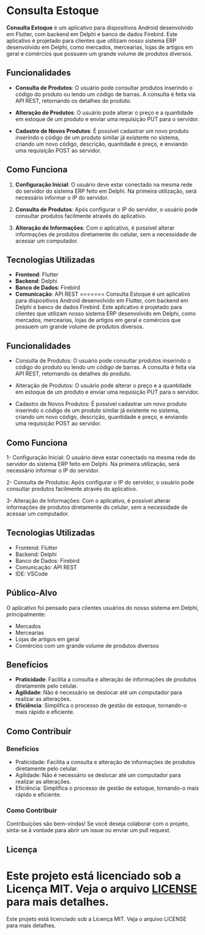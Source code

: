 # Consulta Estoque

**Consulta Estoque** é um aplicativo para dispositivos Android desenvolvido em Flutter, com backend em Delphi e banco de dados Firebird. Este aplicativo é projetado para clientes que utilizam nosso sistema ERP desenvolvido em Delphi, como mercados, mercearias, lojas de artigos em geral e comércios que possuem um grande volume de produtos diversos.

## Funcionalidades

- **Consulta de Produtos**: O usuário pode consultar produtos inserindo o código do produto ou lendo um código de barras. A consulta é feita via API REST, retornando os detalhes do produto.

- **Alteração de Produtos**: O usuário pode alterar o preço e a quantidade em estoque de um produto e enviar uma requisição PUT para o servidor.

- **Cadastro de Novos Produtos**: É possível cadastrar um novo produto inserindo o código de um produto similar já existente no sistema, criando um novo código, descrição, quantidade e preço, e enviando uma requisição POST ao servidor.

## Como Funciona

1. **Configuração Inicial**: O usuário deve estar conectado na mesma rede do servidor do sistema ERP feito em Delphi. Na primeira utilização, será necessário informar o IP do servidor.

2. **Consulta de Produtos**: Após configurar o IP do servidor, o usuário pode consultar produtos facilmente através do aplicativo.

3. **Alteração de Informações**: Com o aplicativo, é possível alterar informações de produtos diretamente do celular, sem a necessidade de acessar um computador.

## Tecnologias Utilizadas

- **Frontend**: Flutter
- **Backend**: Delphi
- **Banco de Dados**: Firebird
- **Comunicação**: API REST
=======
Consulta Estoque é um aplicativo para dispositivos Android desenvolvido em Flutter, com backend em Delphi e banco de dados Firebird. Este aplicativo é projetado para clientes que utilizam nosso sistema ERP desenvolvido em Delphi, como mercados, mercearias, lojas de artigos em geral e comércios que possuem um grande volume de produtos diversos.

## Funcionalidades

- Consulta de Produtos: O usuário pode consultar produtos inserindo o código do produto ou lendo um código de barras. A consulta é feita via API REST, retornando os detalhes do produto.
  
- Alteração de Produtos: O usuário pode alterar o preço e a quantidade em estoque de um produto e enviar uma requisição PUT para o servidor.
  
- Cadastro de Novos Produtos: É possível cadastrar um novo produto inserindo o código de um produto similar já existente no sistema, criando um novo código, descrição, quantidade e preço, 
  e enviando uma requisição POST ao servidor.

 ## Como Funciona

1- Configuração Inicial: O usuário deve estar conectado na mesma rede do servidor do sistema ERP feito em Delphi. Na primeira utilização, será necessário informar o IP do servidor.

2- Consulta de Produtos: Após configurar o IP do servidor, o usuário pode consultar produtos facilmente através do aplicativo.

3- Alteração de Informações: Com o aplicativo, é possível alterar informações de produtos diretamente do celular, sem a necessidade de acessar um computador.

## Tecnologias Utilizadas

- Frontend: Flutter
- Backend: Delphi
- Banco de Dados: Firebird
- Comunicação: API REST
- IDE: VSCode

## Público-Alvo

O aplicativo foi pensado para clientes usuários do nosso sistema em Delphi, principalmente:

- Mercados
- Mercearias
- Lojas de artigos em geral
- Comércios com um grande volume de produtos diversos

## Benefícios

- **Praticidade**: Facilita a consulta e alteração de informações de produtos diretamente pelo celular.
- **Agilidade**: Não é necessário se deslocar até um computador para realizar as alterações.
- **Eficiência**: Simplifica o processo de gestão de estoque, tornando-o mais rápido e eficiente.

## Como Contribuir

### Benefícios
- Praticidade: Facilita a consulta e alteração de informações de produtos diretamente pelo celular.
- Agilidade: Não é necessário se deslocar até um computador para realizar as alterações.
- Eficiência: Simplifica o processo de gestão de estoque, tornando-o mais rápido e eficiente.

### Como Contribuir

Contribuições são bem-vindas! Se você deseja colaborar com o projeto, sinta-se à vontade para abrir um issue ou enviar um pull request.

## Licença


Este projeto está licenciado sob a Licença MIT. Veja o arquivo [LICENSE](LICENSE) para mais detalhes.
=======
Este projeto está licenciado sob a Licença MIT. Veja o arquivo LICENSE para mais detalhes.
